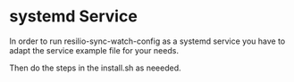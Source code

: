 # systemd Service

In order to run resilio-sync-watch-config as a systemd service you have to adapt the service example file for your needs.

Then do the steps in the install.sh as neeeded.
